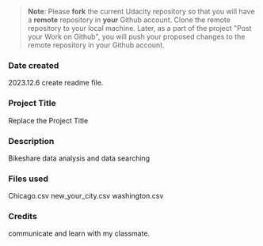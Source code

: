 >**Note**: Please **fork** the current Udacity repository so that you will have a **remote** repository in **your** Github account. Clone the remote repository to your local machine. Later, as a part of the project "Post your Work on Github", you will push your proposed changes to the remote repository in your Github account.

### Date created
2023.12.6 create readme file.

### Project Title
Replace the Project Title

### Description
Bikeshare data analysis and data searching

### Files used
Chicago.csv
new_your_city.csv
washington.csv

### Credits
communicate and learn with my classmate.

